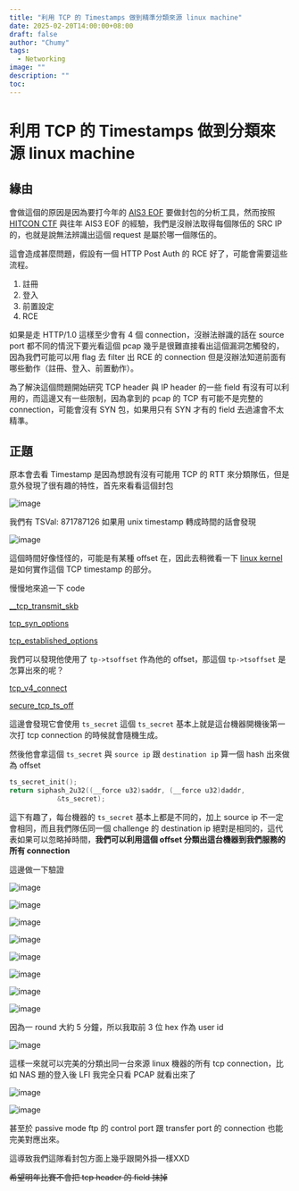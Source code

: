 ```yaml
---
title: "利用 TCP 的 Timestamps 做到精準分類來源 linux machine"
date: 2025-02-20T14:00:00+08:00
draft: false
author: "Chumy"
tags:
  - Networking
image: ""
description: ""
toc: 
---
```


# 利用 TCP 的 Timestamps 做到分類來源 linux machine

## 緣由

會做這個的原因是因為要打今年的 [AIS3 EOF](/blogs/ais3-eof-2025/) 要做封包的分析工具，然而按照 [HITCON CTF](/blogs/hitconctf-2024-final/) 與往年 AIS3 EOF 的經驗，我們是沒辦法取得每個隊伍的 SRC IP 的，也就是說無法辨識出這個 request 是屬於哪一個隊伍的。

這會造成甚麼問題，假設有一個 HTTP Post Auth 的 RCE 好了，可能會需要這些流程。

1. 註冊
2. 登入
3. 前置設定
4. RCE

如果是走 HTTP/1.0 這樣至少會有 4 個 connection，沒辦法辦識的話在 source port 都不同的情況下要光看這個 pcap 幾乎是很難直接看出這個漏洞怎觸發的，因為我們可能可以用 flag 去 filter 出 RCE 的 connection 但是沒辦法知道前面有哪些動作（註冊、登入、前置動作）。

為了解決這個問題開始研究 TCP header 與 IP header 的一些 field 有沒有可以利用的，而這邊又有一些限制，因為拿到的 pcap 的 TCP 有可能不是完整的 connection，可能會沒有 SYN 包，如果用只有 SYN 才有的 field 去過濾會不太精準。

## 正題

原本會去看 Timestamp 是因為想說有沒有可能用 TCP 的 RTT 來分類隊伍，但是意外發現了很有趣的特性，首先來看看這個封包

![image](https://github.com/user-attachments/assets/1bf4cb92-14d1-4c37-b8dc-837f16cbf4f8)

我們有 TSVal: 871787126 如果用 unix timestamp 轉成時間的話會發現

![image](https://github.com/user-attachments/assets/0cea336b-3efc-4121-ad2e-d733b65e610c)

這個時間好像怪怪的，可能是有某種 offset 在，因此去稍微看一下 [linux kernel](https://github.com/torvalds/linux) 是如何實作這個 TCP timestamp 的部分。

慢慢地來追一下 code

[__tcp_transmit_skb](https://github.com/torvalds/linux/blob/87a132e73910e8689902aed7f2fc229d6908383b/net/ipv4/tcp_output.c#L1333)

[tcp_syn_options](https://github.com/torvalds/linux/blob/87a132e73910e8689902aed7f2fc229d6908383b/net/ipv4/tcp_output.c#L853)

[tcp_established_options](https://github.com/torvalds/linux/blob/87a132e73910e8689902aed7f2fc229d6908383b/net/ipv4/tcp_output.c#L999)

我們可以發現他使用了 `tp->tsoffset` 作為他的 offset，那這個 `tp->tsoffset` 是怎算出來的呢？

[tcp_v4_connect](https://github.com/torvalds/linux/blob/87a132e73910e8689902aed7f2fc229d6908383b/net/ipv4/tcp_ipv4.c#L331)

[secure_tcp_ts_off](https://github.com/torvalds/linux/blob/87a132e73910e8689902aed7f2fc229d6908383b/net/core/secure_seq.c#L121)

這邊會發現它會使用 `ts_secret` 這個 `ts_secret` 基本上就是這台機器開機後第一次打 tcp connection 的時候就會隨機生成。

然後他會拿這個 `ts_secret` 與 `source ip` 跟 `destination ip` 算一個 hash 出來做為 offset

```C
ts_secret_init();
return siphash_2u32((__force u32)saddr, (__force u32)daddr,
		    &ts_secret);
```

這下有趣了，每台機器的 `ts_secret` 基本上都是不同的，加上 source ip 不一定會相同，而且我們隊伍同一個 challenge 的 destination ip 絕對是相同的，這代表如果可以忽略掉時間，**我們可以利用這個 offset 分類出這台機器到我們服務的所有 connection**

這邊做一下驗證

![image](https://github.com/user-attachments/assets/fb81c5df-620b-4fcb-8209-61520af3171c)

![image](https://github.com/user-attachments/assets/124e1eb9-ff40-4738-9a89-962fe966399d)

![image](https://github.com/user-attachments/assets/26e2f2e6-9c3e-426c-9a2b-993f92721345)

![image](https://github.com/user-attachments/assets/5d257381-5153-4686-8934-d84f8d43746b)

![image](https://github.com/user-attachments/assets/8af7c009-e5d0-4ae2-9f65-5c4e2c0219d6)

![image](https://github.com/user-attachments/assets/de697614-0ba5-4a98-8fd4-186a04715fdd)

![image](https://github.com/user-attachments/assets/e160edbf-1427-4786-8f2e-5b86b0e5ae93)

![image](https://github.com/user-attachments/assets/e20673eb-0fb8-4ef9-9fbb-50c10974069b)

因為一 round 大約 5 分鐘，所以我取前 3 位 hex 作為 user id

![image](https://github.com/user-attachments/assets/fdfd99eb-3d89-4af1-97fc-c46041e92079)

這樣一來就可以完美的分類出同一台來源 linux 機器的所有 tcp connection，比如 NAS 題的登入後 LFI 我完全只看 PCAP 就看出來了

![image](https://github.com/user-attachments/assets/f74d9de9-6c0d-45c6-bf16-2c2e763479ea)

![image](https://github.com/user-attachments/assets/ef1d75a3-4562-466b-8ed7-9d72187eb868)

甚至於 passive mode ftp 的 control port 跟 transfer port 的 connection 也能完美對應出來。

這導致我們這隊看封包方面上幾乎跟開外掛一樣XXD

~~希望明年比賽不會把 tcp header 的 field 抹掉~~

